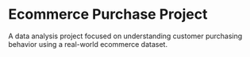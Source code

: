 # Ecommerce Purchase Project
A data analysis project focused on understanding customer purchasing behavior using a real-world ecommerce dataset.
